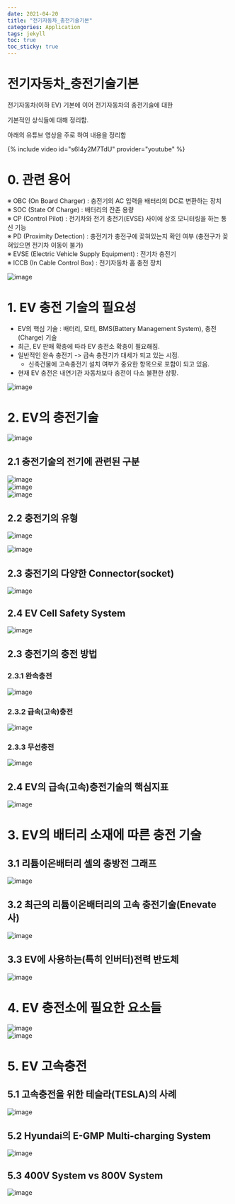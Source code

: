 ```yaml
---
date: 2021-04-20
title: "전기자동차_충전기술기본"
categories: Application
tags: jekyll
toc: true  
toc_sticky: true 
---
```


전기자동차_충전기술기본
=============

전기자동차(이하 EV) 기본에 이어 전기자동차의 충전기술에 대한    

기본적인 상식들에 대해 정리함.    

아래의 유튜브 영상을 주로 하여 내용을 정리함    

{% include video id="s6I4y2M7TdU" provider="youtube" %}    

# 0. 관련 용어

※ OBC (On Board Charger) : 충전기의 AC 입력을 배터리의 DC로 변환하는 장치    
※ SOC (State Of Charge) : 배터리의 잔존 용량    
※ CP (Control Pilot) : 전기차와 전기 충전기(EVSE) 사이에 상호 모니터링을 하는 통신 기능    
※ PD (Proximity Detection) : 충전기가 충전구에 꽂혀있는지 확인 여부 (충전구가 꽂혀있으면 전기차 이동이 불가)    
※ EVSE (Electric Vehicle Supply Equipment) : 전기차 충전기    
※ ICCB (In Cable Control Box) : 전기자동차 홈 충전 장치    

![image](https://user-images.githubusercontent.com/79636864/115357985-2d5d9080-a1f8-11eb-99eb-6482a8c874b4.png)


# 1. EV 충전 기술의 필요성
* EV의 핵심 기술 : 배터리, 모터, BMS(Battery Management System), 충전(Charge) 기술
* 최근, EV 판매 확충에 따라 EV 충전소 확충이 필요해짐.
* 일반적인 완속 충전기 -> 급속 충전기가 대세가 되고 있는 시점.
    * 신축건물에 고속충전기 설치 여부가 중요한 항목으로 포함이 되고 있음.
* 현재 EV 충전은 내연기관 자동차보다 충전이 다소 불편한 상황.    

![image](https://user-images.githubusercontent.com/79636864/115357517-ac05fe00-a1f7-11eb-86ec-89d73626430d.png)    

# 2. EV의 충전기술
![image](https://user-images.githubusercontent.com/79636864/115357582-be803780-a1f7-11eb-9e23-561183d47efb.png)    

## 2.1 충전기술의 전기에 관련된 구분
![image](https://user-images.githubusercontent.com/79636864/115357642-d0fa7100-a1f7-11eb-92d7-98670bd428cc.png)    
![image](https://user-images.githubusercontent.com/79636864/115359971-25065500-a1fa-11eb-8f6f-14620b246e87.png)    
![image](https://user-images.githubusercontent.com/79636864/115360002-2df72680-a1fa-11eb-84c4-f192cf710c1a.png)    


## 2.2 충전기의 유형
![image](https://user-images.githubusercontent.com/79636864/115358111-49f9c880-a1f8-11eb-845b-c5ce37814b4d.png)    

![image](https://user-images.githubusercontent.com/79636864/115358182-5c740200-a1f8-11eb-83f5-8b4df638a5af.png)    

## 2.3 충전기의 다양한 Connector(socket)
![image](https://user-images.githubusercontent.com/79636864/115359893-1324b200-a1fa-11eb-82e1-1ed1445c8a72.png)    

## 2.4 EV Cell Safety System
![image](https://user-images.githubusercontent.com/79636864/115360111-47986e00-a1fa-11eb-9793-d2d0232da84f.png)    


## 2.3 충전기의 충전 방법
### 2.3.1 완속충전
![image](https://user-images.githubusercontent.com/79636864/115359008-326f0f80-a1f9-11eb-88ae-bb8868b474e1.png)    

### 2.3.2 급속(고속)충전
![image](https://user-images.githubusercontent.com/79636864/115359047-3dc23b00-a1f9-11eb-885f-ffff432bd149.png)    

### 2.3.3 무선충전
![image](https://user-images.githubusercontent.com/79636864/115359084-47e43980-a1f9-11eb-95e6-09c749dd2fbf.png)

## 2.4 EV의 급속(고속)충전기술의 핵심지표
![image](https://user-images.githubusercontent.com/79636864/115358511-b70d5e00-a1f8-11eb-942e-5c64ac989796.png)    

# 3. EV의 배터리 소재에 따른 충전 기술
## 3.1 리튬이온배터리 셀의 충방전 그래프    
![image](https://user-images.githubusercontent.com/79636864/115358635-d3a99600-a1f8-11eb-9e6e-083c2fc03d4f.png)    

## 3.2 최근의 리튬이온배터리의 고속 충전기술(Enevate 사)
![image](https://user-images.githubusercontent.com/79636864/115358764-f176fb00-a1f8-11eb-95b7-d0d270913b16.png)    

## 3.3 EV에 사용하는(특히 인버터)전력 반도체
![image](https://user-images.githubusercontent.com/79636864/115360233-68f95a00-a1fa-11eb-82c2-3c81289e2819.png)    


# 4. EV 충전소에 필요한 요소들
![image](https://user-images.githubusercontent.com/79636864/115359386-95f93d00-a1f9-11eb-9639-be234518b756.png)    
![image](https://user-images.githubusercontent.com/79636864/115359407-9c87b480-a1f9-11eb-8a31-adb2f7618652.png)    

# 5. EV 고속충전
## 5.1 고속충전을 위한 테슬라(TESLA)의 사례
![image](https://user-images.githubusercontent.com/79636864/115359607-cf31ad00-a1f9-11eb-97bf-aa001d01e60f.png)    

## 5.2 Hyundai의 E-GMP Multi-charging System
![image](https://user-images.githubusercontent.com/79636864/115359691-e2dd1380-a1f9-11eb-92ea-ad719195db76.png)    

## 5.3 400V System vs 800V System
![image](https://user-images.githubusercontent.com/79636864/115359776-f5efe380-a1f9-11eb-8375-607bddd129c7.png)    


















